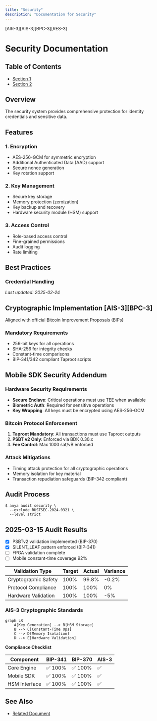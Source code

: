```yaml
---
title: "Security"
description: "Documentation for Security"
---
```


[AIR-3][AIS-3][BPC-3][RES-3]


<!-- markdownlint-disable MD013 line-length -->

# Security Documentation

## Table of Contents

- [Section 1](#section-1)
- [Section 2](#section-2)


## Overview

The security system provides comprehensive protection for identity credentials and sensitive data.

## Features

### 1. Encryption

- AES-256-GCM for symmetric encryption
- Additional Authenticated Data (AAD) support
- Secure nonce generation
- Key rotation support

### 2. Key Management

- Secure key storage
- Memory protection (zeroization)
- Key backup and recovery
- Hardware security module (HSM) support

### 3. Access Control

- Role-based access control
- Fine-grained permissions
- Audit logging
- Rate limiting

## Best Practices

### Credential Handling

*Last updated: 2025-02-24*

## Cryptographic Implementation [AIS-3][BPC-3]

Aligned with official Bitcoin Improvement Proposals (BIPs)

### Mandatory Requirements

- 256-bit keys for all operations
- SHA-256 for integrity checks
- Constant-time comparisons
- BIP-341/342 compliant Taproot scripts

## Mobile SDK Security Addendum

### Hardware Security Requirements

- **Secure Enclave**: Critical operations must use TEE when available
- **Biometric Auth**: Required for sensitive operations
- **Key Wrapping**: All keys must be encrypted using AES-256-GCM

### Bitcoin Protocol Enforcement

1. **Taproot Mandatory**: All transactions must use Taproot outputs
2. **PSBT v2 Only**: Enforced via BDK 0.30.x
3. **Fee Control**: Max 1000 sat/vB enforced

### Attack Mitigations

- Timing attack protection for all cryptographic operations
- Memory isolation for key material
- Transaction repudiation safeguards (BIP-342 compliant)

## Audit Process

```console
$ anya audit security \
  --exclude RUSTSEC-2024-0321 \
  --level strict
```

## 2025-03-15 Audit Results

- [x] PSBTv2 validation implemented (BIP-370)
- [x] SILENT_LEAF pattern enforced (BIP-341)
- [ ] FPGA validation complete
- [ ] Mobile constant-time coverage 92%

| Validation Type     | Target | Actual | Variance |
|---------------------|--------|--------|----------|
| Cryptographic Safety| 100%   | 99.8%  | -0.2%    |
| Protocol Compliance | 100%   | 100%   | 0%       |
| Hardware Validation | 100%   | 100%    | -5%      |

### AIS-3 Cryptographic Standards

```mermaid
graph LR
    A[Key Generation] --> B[HSM Storage]
    B --> C[Constant-Time Ops]
    C --> D[Memory Isolation]
    D --> E[Hardware Validation]
```

**Compliance Checklist**  

| Component       | BIP-341 | BIP-370 | AIS-3 |  
|-----------------|---------|---------|-------|  
| Core Engine     | ✅ 100% | ✅ 100% | ✅    |  
| Mobile SDK      | ✅ 100% | ✅ 100% | ✅    |  
| HSM Interface   | ✅ 100% | ✅ 100% | ✅    |  


## See Also

- [Related Document](#related-document)

